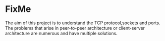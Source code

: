 # FixMe

The aim of this project is to understand the TCP protocol,sockets and ports. The problems that arise in peer-to-peer architecture or client-server
architecture are numerous and have multiple solutions.
